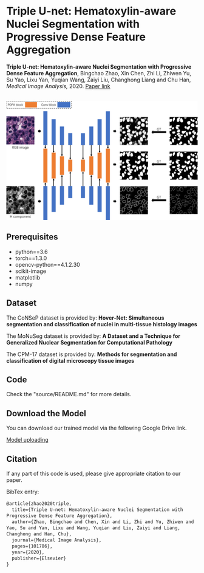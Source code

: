 # Triple U-net: Hematoxylin-aware Nuclei Segmentation with Progressive Dense Feature Aggregation

**Triple U-net: Hematoxylin-aware Nuclei Segmentation with Progressive Dense Feature Aggregation**, Bingchao Zhao, Xin Chen, Zhi Li, Zhiwen Yu, Su Yao, Lixu Yan, Yuqian Wang, Zaiyi Liu, Changhong Liang and Chu Han, _Medical Image Analysis,_ 2020. [Paper link](https://www.sciencedirect.com/science/article/abs/pii/S136184152030150X)

<br />
<div align="center">
    <img src="framework.png", width="1000">
</div>


## Prerequisites

* python==3.6
* torch==1.3.0
* opencv-python==4.1.2.30
* scikit-image
* matplotlib
* numpy 

## Dataset

The CoNSeP dataset is provided by: **Hover-Net: Simultaneous segmentation and classification of nuclei in multi-tissue histology images**

The MoNuSeg dataset is provided by: **A Dataset and a Technique for Generalized Nuclear Segmentation for Computational Pathology**

The CPM-17 dataset is provided by: **Methods for segmentation and classification of digital microscopy tissue images**

## Code
Check the "source/README.md" for more details.

## Download the Model

You can download our trained model via the following Google Drive link.

[Model uploading]()

## Citation

If any part of this code is used, please give appropriate citation to our paper. <br />

BibTex entry: <br />
```
@article{zhao2020triple,
  title={Triple U-net: Hematoxylin-aware Nuclei Segmentation with Progressive Dense Feature Aggregation},
  author={Zhao, Bingchao and Chen, Xin and Li, Zhi and Yu, Zhiwen and Yao, Su and Yan, Lixu and Wang, Yuqian and Liu, Zaiyi and Liang, Changhong and Han, Chu},
  journal={Medical Image Analysis},
  pages={101786},
  year={2020},
  publisher={Elsevier}
}
```


